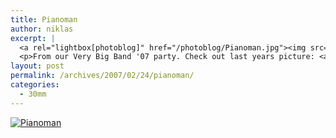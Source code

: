 ```yaml
---
title: Pianoman
author: niklas
excerpt: |
  <a rel="lightbox[photoblog]" href="/photoblog/Pianoman.jpg"><img src="/photoblog/Pianoman.thumb.jpg" alt="Pianoman" title="Pianoman">
  <p>From our Very Big Band '07 party. Check out last years picture: <a href="http://blog.saers.com/archives/2006/04/12/ms-kasket-karl-2/" target="_top">Ms Kasket Karl</a>. Like last year, this one uses my 30mm Sigma, shot as 1600 ISO in 1/60 seconds with f/5.6</p>
layout: post
permalink: /archives/2007/02/24/pianoman/
categories:
  - 30mm
---
```

<a rel="lightbox[photoblog]" href="/photoblog/Pianoman.jpg"><img src="/photoblog/Pianoman.sized.jpg" alt="Pianoman" title="Pianoman" /></a>